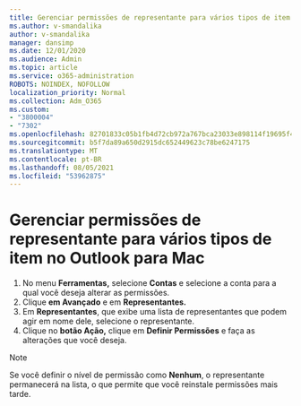 ```yaml
---
title: Gerenciar permissões de representante para vários tipos de item no Outlook para Mac
ms.author: v-smandalika
author: v-smandalika
manager: dansimp
ms.date: 12/01/2020
ms.audience: Admin
ms.topic: article
ms.service: o365-administration
ROBOTS: NOINDEX, NOFOLLOW
localization_priority: Normal
ms.collection: Adm_O365
ms.custom:
- "3800004"
- "7302"
ms.openlocfilehash: 82701833c05b1fb4d72cb972a767bca23033e898114f19695f42a116239c2221
ms.sourcegitcommit: b5f7da89a650d2915dc652449623c78be6247175
ms.translationtype: MT
ms.contentlocale: pt-BR
ms.lasthandoff: 08/05/2021
ms.locfileid: "53962875"
---
```

# <a name="manage-delegate-permissions-for-multiple-item-types-in-outlook-for-mac"></a>Gerenciar permissões de representante para vários tipos de item no Outlook para Mac

1. No menu **Ferramentas,** selecione **Contas** e selecione a conta para a qual você deseja alterar as permissões.
2. Clique **em Avançado** e em **Representantes.**
3. Em **Representantes**, que exibe uma lista de representantes que podem agir em nome dele, selecione o representante.
4. Clique no **botão Ação,** clique em **Definir Permissões** e faça as alterações que você deseja.

> [!NOTE]
> Se você definir o nível de permissão como **Nenhum**, o representante permanecerá na lista, o que permite que você reinstale permissões mais tarde.
